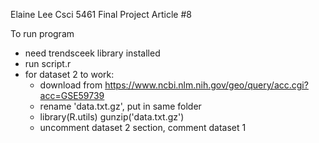Elaine Lee
Csci 5461 Final Project
Article #8

To run program
- need trendsceek library installed
- run script.r
- for dataset 2 to work:
    - download from 
    https://www.ncbi.nlm.nih.gov/geo/query/acc.cgi?acc=GSE59739
    - rename 'data.txt.gz', put in same folder
    - library(R.utils)
      gunzip('data.txt.gz')
    - uncomment dataset 2 section, comment dataset 1
